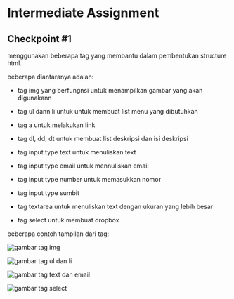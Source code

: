 
# Intermediate Assignment

## Checkpoint #1 

menggunakan beberapa tag yang membantu dalam pembentukan structure html. 

beberapa diantaranya adalah:

- tag img yang berfungnsi untuk menampilkan gambar yang akan digunakann

- tag ul dann li untuk untuk membuat list menu yang dibutuhkan

- tag a untuk melakukan link 

- tag dl, dd, dt untuk membuat list deskripsi dan isi deskripsi

- tag input type text untuk menuliskan text

- tag input type email untuk mennuliskan email

- tag input type number untuk memasukkan nomor

- tag input type sumbit

- tag textarea untuk menuliskan text dengan ukuran yang lebih besar

- tag select untuk membuat dropbox

beberapa contoh tampilan dari tag:

![gambar](../task1/tagimg.png) tag img

![gambar](../task1/tagulli.png) tag ul dan li

![gambar](../task1/tagtextemail.png) tag text dan email

![gambar](../task1/tagdropbox.png) tag select
